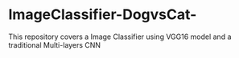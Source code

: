 # ImageClassifier-DogvsCat-
This repository covers a Image Classifier using VGG16 model and a traditional Multi-layers CNN
